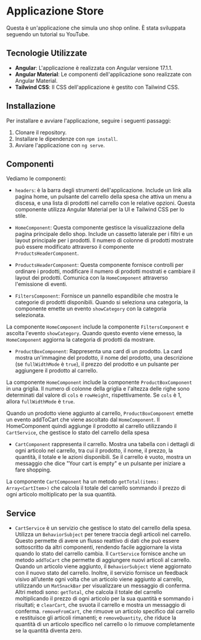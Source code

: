 # Applicazione Store

Questa è un'applicazione che simula uno shop online. È stata sviluppata seguendo un tutorial su YouTube.

## Tecnologie Utilizzate

- **Angular**: L'applicazione è realizzata con Angular versione 17.1.1.
- **Angular Material**: Le componenti dell'applicazione sono realizzate con Angular Material.
- **Tailwind CSS**: Il CSS dell'applicazione è gestito con Tailwind CSS.

## Installazione

Per installare e avviare l'applicazione, seguire i seguenti passaggi:

1. Clonare il repository.
2. Installare le dipendenze con `npm install`.
3. Avviare l'applicazione con `ng serve`.


## Componenti

Vediamo le componenti: 

- `headers`: è la barra degli strumenti dell'applicazione. Include un link alla pagina home, un pulsante del carrello della spesa che attiva un menu a discesa, e una lista di prodotti nel carrello con le relative opzioni. Questa componente utilizza Angular Material per la UI e Tailwind CSS per lo stile.

- `HomeComponent`: Questa componente gestisce la visualizzazione della pagina principale dello shop. Include un cassetto laterale per i filtri e un layout principale per i prodotti. Il numero di colonne di prodotti mostrate può essere modificato attraverso il componente `ProductsHeaderComponent`.

- `ProductsHeaderComponent`: Questa componente fornisce controlli per ordinare i prodotti, modificare il numero di prodotti mostrati e cambiare il layout dei prodotti. Comunica con la `HomeComponent` attraverso l'emissione di eventi.

- `FiltersComponent`: Fornisce un pannello espandibile che mostra le categorie di prodotti disponibili. Quando si seleziona una categoria, la componente emette un evento `showCategory` con la categoria selezionata.

La componente `HomeComponent` include la componente `FiltersComponent` e ascolta l'evento `showCategory`. Quando questo evento viene emesso, la `HomeComponent` aggiorna la categoria di prodotti da mostrare.


- `ProductBoxComponent`: Rappresenta una card di un prodotto. La card mostra un'immagine del prodotto, il nome del prodotto, una descrizione (se `fullWidthMode` è `true`), il prezzo del prodotto e un pulsante per aggiungere il prodotto al carrello.


La componente `HomeComponent` include la componente `ProductBoxComponent` in una griglia. Il numero di colonne della griglia e l'altezza delle righe sono determinati dal valore di `cols` e `rowHeight`, rispettivamente. Se `cols` è 1, allora `fullWidthMode` è `true`. 

Quando un prodotto viene aggiunto al carrello, `ProductBoxComponent` emette un evento addToCart che viene ascoltato dal `HomeComponent`.
Il HomeComponent quindi aggiunge il prodotto al carrello utilizzando il `CartService`, che gestisce lo stato del carrello della spesa


- `CartComponent` rappresenta il carrello. Mostra una tabella con i dettagli di ogni articolo nel carrello, tra cui il prodotto, il nome, il prezzo, la quantità, il totale e le azioni disponibili. Se il carrello è vuoto, mostra un messaggio che dice "Your cart is empty" e un pulsante per iniziare a fare shopping.

La componente `CartComponent` ha un metodo `getTotal(items: Array<CartItem>)` che calcola il totale del carrello sommando il prezzo di ogni articolo moltiplicato per la sua quantità.


## Service 

- `CartService` è un servizio che gestisce lo stato del carrello della spesa. Utilizza un `BehaviorSubject` per tenere traccia degli articoli nel carrello. Questo permette di avere un flusso reattivo di dati che può essere sottoscritto da altri componenti, rendendo facile aggiornare la vista quando lo stato del carrello cambia. Il `CartService` fornisce anche un metodo `addToCart` che permette di aggiungere nuovi articoli al carrello. Quando un articolo viene aggiunto, il `BehaviorSubject` viene aggiornato con il nuovo stato del carrello. Inoltre, il servizio fornisce un feedback visivo all’utente ogni volta che un articolo viene aggiunto al carrello, utilizzando un `MatSnackBar` per visualizzare un messaggio di conferma. Altri metodi sono: `getTotal`, che calcola il totale del carrello moltiplicando il prezzo di ogni articolo per la sua quantità e sommando i risultati; e `clearCart`, che svuota il carrello e mostra un messaggio di conferma. `removeFromCart`, che rimuove un articolo specifico dal carrello e restituisce gli articoli rimanenti; e `removeQuantity`, che riduce la quantità di un articolo specifico nel carrello o lo rimuove completamente se la quantità diventa zero.


